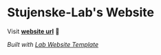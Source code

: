
# Stujenske-Lab's Website

Visit **[website url](#)** 🚀

_Built with [Lab Website Template](https://greene-lab.gitbook.io/lab-website-template-docs)_


